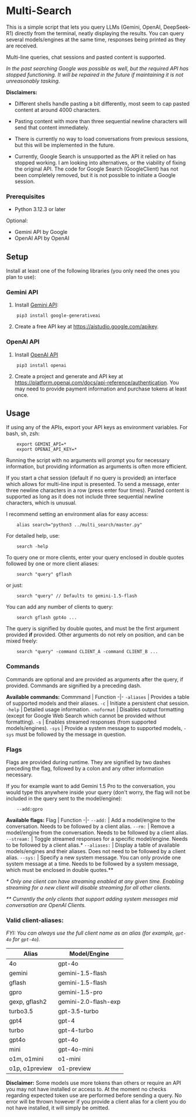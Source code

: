 <h1>Multi-Search</h1>

This is a simple script that lets you query LLMs (Gemini, OpenAI, DeepSeek-R1) directly from the terminal, neatly displaying the results. You can query several models/engines at the same time, responses being printed as they are received. 

Multi-line queries, chat sessions and pasted content is supported. 

*In the past searching Google was possible as well, but the required API has stopped functioning. It will be repaired in the future if maintaining it is not unreasonably tasking.*

**Disclaimers:** 
- Different shells handle pasting a bit differently, most seem to cap pasted content at around 4000 characters.
- Pasting content with more than three sequential newline characters will send that content immediately.
- There is currently no way to load conversations from previous sessions, but this will be implemented in the future.

- Currently, Google Search is unsupported as the API it relied on has stopped working. I am looking into alternatives, or the viability of fixing
the original API. The code for Google Search (GoogleClient) has not been completely removed, but it is not possible to initiate a Google session.

### Prerequisites
- Python 3.12.3 or later

Optional:
- Gemini API by Google
- OpenAI API by OpenAI

<h2>Setup</h2>

Install at least one of the following libraries (you only need the ones you plan to use):

<h3>Gemini API</h3>

1. Install [Gemini API](https://ai.google.dev/):
``` 
    pip3 install google-generativeai
```

2. Create a free API key at https://aistudio.google.com/apikey.

<h3>OpenAI API</h3>

1. Install [OpenAI API](https://platform.openai.com/docs)
```
    pip3 install openai
```

2. Create a project and generate and API key at https://platform.openai.com/docs/api-reference/authentication. You may need to provide payment information and purchase tokens at least once.

<h2>Usage</h2>

If using any of the APIs, export your API keys as environment variables. For bash, sh, zsh:
```
    export GEMINI_API=*
    export OPENAI_API_KEY=*
```

Running the script with no arguments will prompt you for necessary information, but providing information as arguments is often more efficient.

If you start a chat session (default if no query is provided) an interface which allows for multi-line input is presented. To send a message, enter three newline characters in a row (press enter four times). Pasted content is supported as long as it does not include three sequential newline characters, which is unusual.

I recommend setting an environment alias for easy access: 
```
    alias search="python3 ../multi_search/master.py"
```

For detailed help, use:
```
    search -help
```

To query one or more clients, enter your query enclosed in double quotes
followed by one or more client aliases:
```
    search "query" gflash
```
or just:
```
    search "query" // Defaults to gemini-1.5-flash
```

You can add any number of clients to query:
```
    search gflash gpt4o ...
```

The query is signified by double quotes, and must be the first argument provided **if** provided. Other arguments do not rely on position, and can be mixed freely:
```
    search "query" -command CLIENT_A -command CLIENT_B ...
```

<h3>Commands</h3>

Commands are optional and are provided as arguments after the query, if provided. Commands are signified by a preceding dash.

**Available commands:**
Commmand | Function
-|-
```-aliases``` | Provides a table of supported models and their aliases.
```-c``` | Initiate a persistent chat session.
```-help``` | Detailed usage information.
```-noformat``` | Disables output formatting (except for Google Web Search which cannot be provided without formatting).
```-s``` | Enables streamed responses (from supported models/engines).
```-sys``` | Provide a system message to supported models, ```-sys``` must be followed by the message in question.

<h3>Flags</h3>

Flags are provided during runtime. They are signified by two dashes preceding the flag, followed by a colon and any other information necessary.

If you for example want to add Gemini 1.5 Pro to the conversation, you would type this anywhere inside your query (don't worry, the flag will not be included in the query sent to the model/engine):
```
    --add:gpro 
```

**Available flags:**
Flag | Function
-|-
```--add:``` | Add a model/engine to the conversation. Needs to be followed by a client alias.
```--rm:``` | Remove a model/engine from the conversation. Needs to be followed by a client alias.
```--stream:``` | Toggle streamed responses for a specific model/engine. Needs to be followed by a client alias.* 
```--aliases:``` | Display a table of available models/engines and their aliases. Does not need to be followed by a client alias.
```--sys:``` | Specify a new system message. You can only provide one system message at a time. Needs to be followed by a system message, which must be enclosed in double quotes.**

*\* Only one client can have streaming enabled at any given time. Enabling streaming for a new client will disable streaming for all other clients.*

*\*\* Currently the only clients that support adding system messages mid conversation are OpenAI Clients.*

### Valid client-aliases:

*FYI: You can always use the full client name as an alias (for example, ```gpt-4o``` for ```gpt-4o```).*

Alias | Model/Engine
-|-
4o | gpt-4o
gemini | gemini-1.5-flash
gflash | gemini-1.5-flash
gpro | gemini-1.5-pro
gexp, gflash2 | gemini-2.0-flash-exp
turbo3.5 | gpt-3.5-turbo
gpt4 | gpt-4
turbo | gpt-4-turbo
gpt4o | gpt-4o
mini | gpt-4o-mini
o1m, o1mini | o1-mini
o1p, o1preview | o1-preview

**Disclaimer:** Some models use more tokens than others or require an API you may not have installed or access to. At the moment no checks regarding expected token use are performed before sending a query. No error will be thrown however if you provide a client alias for a client you do not have installed, it will simply be omitted.